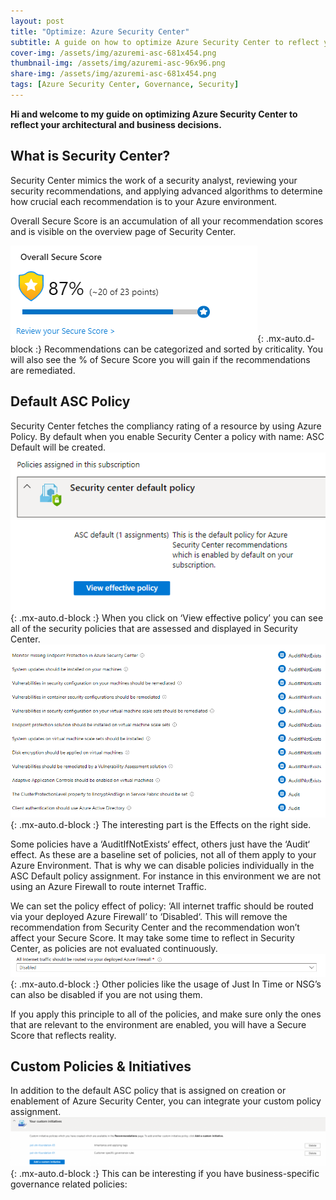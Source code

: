 ```yaml
---
layout: post
title: "Optimize: Azure Security Center"
subtitle: A guide on how to optimize Azure Security Center to reflect your architectural and business decisions.
cover-img: /assets/img/azuremi-asc-681x454.png
thumbnail-img: /assets/img/azuremi-asc-96x96.png
share-img: /assets/img/azuremi-asc-681x454.png
tags: [Azure Security Center, Governance, Security]
---
```

**Hi and welcome to my guide on optimizing Azure Security Center to reflect your architectural and business decisions.**
## What is Security Center?

Security Center mimics the work of a security analyst, reviewing your security recommendations, and applying advanced algorithms to determine how crucial each recommendation is to your Azure environment.

Overall Secure Score is an accumulation of all your recommendation scores and is visible on the overview page of Security Center.

![Crepe](../assets/img/asc/image.png){: .mx-auto.d-block :}
Recommendations can be categorized and sorted by criticality. You will also see the % of Secure Score you will gain if the recommendations are remediated.

## Default ASC Policy
Security Center fetches the compliancy rating of a resource by using Azure Policy. By default when you enable Security Center a policy with name: ASC Default will be created.
![Crepe](../assets/img/asc/image-1.png){: .mx-auto.d-block :}
When you click on ‘View effective policy’ you can see all of the security policies that are assessed and displayed in Security Center.
![Crepe](../assets/img/asc/image-2.png){: .mx-auto.d-block :}
The interesting part is the Effects on the right side.

Some policies have a ‘AuditIfNotExists‘ effect, others just have the ‘Audit‘ effect. As these are a baseline set of policies, not all of them apply to your Azure Environment. That is why we can disable policies individually in the ASC Default policy assignment.
For instance in this environment we are not using an Azure Firewall to route internet Traffic.

We can set the policy effect of policy: ‘All internet traffic should be routed via your deployed Azure Firewall’ to ‘Disabled‘. This will remove the recommendation from Security Center and the recommendation won’t affect your Secure Score. It may take some time to reflect in Security Center, as policies are not evaluated continuously.
![Crepe](../assets/img/asc/image-3.png){: .mx-auto.d-block :}
Other policies like the usage of Just In Time or NSG’s can also be disabled if you are not using them.

If you apply this principle to all of the policies, and make sure only the ones that are relevant to the environment are enabled, you will have a Secure Score that reflects reality.

## Custom Policies & Initiatives
In addition to the default ASC policy that is assigned on creation or enablement of Azure Security Center, you can integrate your custom policy assignment.
![Crepe](../assets/img/asc/image-5-1024x160.png){: .mx-auto.d-block :}
This can be interesting if you have business-specific governance related policies: